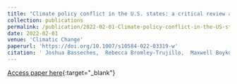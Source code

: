 ```yaml
---
title: "Climate policy conflict in the U.S. states: a critical review and way forward"
collection: publications
permalink: /publication/2022-02-01-Climate-policy-conflict-in-the-US-states-a-critical-review-and-way-forward
date: 2022-02-01
venue: 'Climatic Change'
paperurl: 'https://doi.org/10.1007/s10584-022-03319-w'
citation: ' Joshua Basseches,  Rebecca Bromley-Trujillo,  Maxwell Boykoff,  Trevor Culhane,  Galen Hall,  Noel Healy,  David Hess,  David Hsu,  Rachel Krause,  Harland Prechel,  J. Roberts,  Jennie Stephens, &quot;Climate policy conflict in the U.S. states: a critical review and way forward.&quot; Climatic Change, 2022.'
---
```

[Access paper here](https://doi.org/10.1007/s10584-022-03319-w){:target="_blank"}
